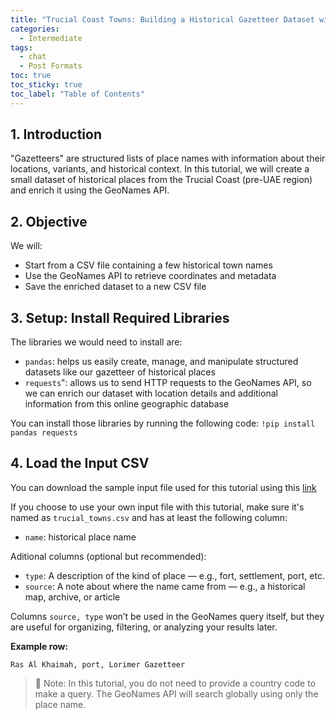 ```yaml
---
title: "Trucial Coast Towns: Building a Historical Gazetteer Dataset with GeoNames"
categories:
  - Intermediate
tags:
  - chat
  - Post Formats
toc: true
toc_sticky: true
toc_label: "Table of Contents"
---
```


## 1. Introduction

"Gazetteers" are structured lists of place names with information about their locations, variants, and historical context. In this tutorial, we will create a small dataset of historical places from the Trucial Coast (pre-UAE region) and enrich it using the GeoNames API.

## 2. Objective
We will:
- Start from a CSV file containing a few historical town names
- Use the GeoNames API to retrieve coordinates and metadata
- Save the enriched dataset to a new CSV file


## 3. Setup: Install Required Libraries

The libraries we would need to install are:

- `pandas`: helps us easily create, manage, and manipulate structured datasets like our gazetteer of historical places
- `requests`": allows us to send HTTP requests to the GeoNames API, so we can enrich our dataset with location details and additional information from this online geographic database

You can install those libraries by running the following code:
```!pip install pandas requests```

## 4. Load the Input CSV

You can download the sample input file used for this tutorial using this [link](https://github.com/dhp-toolkit/dhp-toolkit.github.io/blob/8696c45d497e404bad7fdfb66a07d609571181d8/assets/sample-archive.zip) 

If you choose to use your own input file with this tutorial, make sure it's named as `trucial_towns.csv` and has at least the following column:
- `name`: historical place name


Aditional columns (optional but recommended):
- `type`: A description of the kind of place — e.g., fort, settlement, port, etc.
- `source`: A note about where the name came from — e.g., a historical map, archive, or article

Columns `source, type` won’t be used in the GeoNames query itself, but they are useful for organizing, filtering, or analyzing your results later.

**Example row:**
```
Ras Al Khaimah,	port, Lorimer Gazetteer
```
> 📌 Note: In this tutorial, you do not need to provide a country code to make a query. The GeoNames API will search globally using only the place name.

